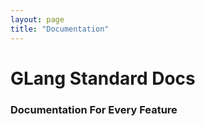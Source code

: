 ```yaml
---
layout: page
title: "Documentation"
---
```


# GLang Standard Docs
### Documentation For Every Feature
